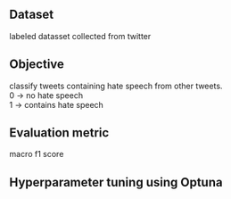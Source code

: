 ## Dataset
labeled datasset collected from twitter

## Objective
classify tweets containing hate speech from other tweets. <br>
0 -> no hate speech <br>
1 -> contains hate speech <br>

## Evaluation metric
macro f1 score
## Hyperparameter tuning using Optuna
